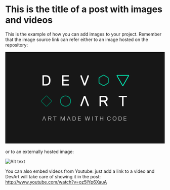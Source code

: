 # This is the title of a post with images and videos

This is the example of how you can add images to your project. Remember that the image source link can refer either to an image hosted on the repository:

![Devart](../project_images/logo.png?raw=true "Google Devart Logo")

or to an externally hosted image:

![Alt text](http://www.creativeapplications.net/wp-content/uploads/2013/11/kinematics_nervous_system_01-copy.jpg "Image Title Text")

You can also embed videos from Youtube: just add a link to a video and DevArt will take care of showing it in the post: http://www.youtube.com/watch?v=oz5lYp6XauA
